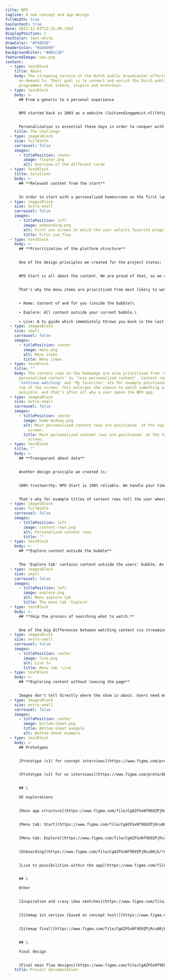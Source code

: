 ```yaml
---
title: NPO
tagline: A new concept and app design
fullWidth: true
hasContent: true
date: 2021-12-03T12:14:49.144Z
displayPosition: 1
textColor: text-white
drawColor: "#F56D1D"
headerColor: "#2A5699"
backgroundColor: "#0B1C36"
featuredImage: npo.png
content:
  - type: textBlock
    title: About
    body: The streaming service of the Dutch public broadcaster offering live and
      on-demand tv. Their goal is to connect and enrich the Dutch public with
      programmes that inform, inspire and entertain.
  - type: textBlock
    body: >-
      ## From a generic to a personal experience


      NPO started back in 2003 as a website ([uitzendinggemist.nl](http://uitzendinggemist.nl)) on which live broadcasts could be replayed. The core of this product is still visible within the current platform. The lack of personalization makes it difficult to find something to watch. Episodes on tv show pages are still ordered in a lineair way, while no user starts with the last episode of a tv show.


      Personalization is essential these days in order to conquer with other streaming services. At the other hand, personalization can make it more difficult to connect and enrich the Dutch public. That's why we together with NPO transformed the platform from a generic experience to a personal experience, with control to explore all content.
    title: The challenge
  - type: imagesBlock
    size: fullWidth
    carrousel: false
    images:
      - titlePosition: center
        image: floater.png
        alt: Overview of the different cards
  - type: textBlock
    title: Solutions
    body: >-
      ## **Relevant content from the start**


      In order to start with a personalized homescreen on the first landing, the user is asked to select favorite tv programmes before landing on the homepage.
  - type: imagesBlock
    size: extra-small
    carrousel: false
    images:
      - titlePosition: left
        image: onboarding.png
        alt: First use screen in which the user selects favorite programmes.
        title: First use flow
  - type: textBlock
    body: >-
      ## **Prioritization of the platform structure**


      One of the design principles we created for the project states:


      NPO Start is all about the content. We are proud of that, so we are happy to give it the stage it deserves. We'd rather have you watching than search endlessly.


      That's why the menu items are prioritized from most likely to watch something to less likely to watch something:


      ∙ Home: Content of and for you (inside the bubble)\

      ∙ Explore: All content outside your current bubble.\

      ∙ Live: A tv guide which immediately throws you back in the last channel you've been watching.
  - type: imagesBlock
    size: small
    carrousel: false
    images:
      - titlePosition: center
        image: menu.png
        alt: Menu items
        title: Menu items
  - type: textBlock
    title: ""
    body: The content rows on the homepage are also prioritized from 'most
      personalized content' to 'less personalized content'. Content rows as
      'Continue watching' and 'My favorites' are for example positioned at the
      top of the screen. This enlarges the chance to watch something as quick as
      possible, and that's after all why a user opens the NPO app.
  - type: imagesBlock
    size: extra-small
    carrousel: false
    images:
      - titlePosition: center
        image: home-midway.png
        alt: Most personalized content rows are positioned  at the top of the 'Start'
          screen.
        title: Most personalized content rows are positioned  at the top of the 'Start'
          screen.
  - type: textBlock
    title: ""
    body: >-
      ## **Transparant about data**


      Another design principle we created is:


      100% trustworthy: NPO Start is 100% reliable. We handle your time, attention and data with care. We think that's completely normal. And that's why you feel completely at ease with us.


      That's why for example titles of content rows tell the user where certain recommendations are based on.
  - type: imagesBlock
    size: fullWidth
    carrousel: false
    images:
      - titlePosition: left
        image: content-rows.png
        alt: Personalized content rows
        title: ""
  - type: textBlock
    body: >-
      ## **Explore content outside the bubble**


      The 'Explore tab' contains content outside the users' bubble. An extensive set of filters helps to search implicitly for something to watch within the huge amount of content.
  - type: imagesBlock
    size: small
    carrousel: false
    images:
      - titlePosition: left
        image: explore.png
        alt: Menu explore tab
        title: The menu tab 'Explore'
  - type: textBlock
    body: >-
      ## **Skip the process of searching what to watch.**


      One of the big differences between watching content via streaming services vs. television is that the process to find something to watch takes longer via streaming services. A user first needs to search for something to watch before he starts watching. When watching something on tv it's just a matter of turning on the tv and start watching. That's why we tried to copy this pattern to the NPO platform. When the user selects the 'live tab' the last watched channel opens up. The live programme starts playing (without sound).
  - type: imagesBlock
    size: extra-small
    carrousel: false
    images:
      - titlePosition: center
        image: live.png
        alt: Live tv
        title: Menu tab 'Live'
  - type: textBlock
    body: >-
      ## **Exploring content without leaving the page**


      Images don't tell directly where the show is about. Users need more context in order to decide if they want to watch a certain programme. That's why we created a bottomsheet which shows a summary where the programme is about. The advantage of showing this information in a bottomsheet is that the user can explore content quickly, instead of going back and forth between pages.
  - type: imagesBlock
    size: extra-small
    carrousel: false
    images:
      - titlePosition: center
        image: bottom-sheet.png
        title: Bottom sheet example
        alt: Bottom sheet example
  - type: textBlock
    body: >-
      ## Prototypes


      [Prototype (v1) for concept interviews](https://www.figma.com/proto/tSUlfMOOuFSKjxy753avqC/NPO---Concept-v2.0?page-id=0%3A1&node-id=1%3A3&viewport=241%2C48%2C0.09&scaling=scale-down&starting-point-node-id=1%3A3) ›


      [Prototype (v2) for ux interviews](https://www.figma.com/proto/AF6DSjKctNTgAWqoGdXtnE/NPO---Concept-V3---Prototype---Onderzoek-2-(19-01-2021)?page-id=467%3A111695&node-id=467%3A111959&viewport=241%2C48%2C0.27&scaling=scale-down&starting-point-node-id=467%3A111979) ›


      ## \

      UX explorations


      [Main app structure](https://www.figma.com/file/CgAZFGxNf9E0ZPjRcu00jk/?node-id=0%3A1) ›


      [Menu tab: Start](https://www.figma.com/file/CgAZFGxNf9E0ZPjRcu00jk/?node-id=124%3A5219) ›


      [Menu tab: Explore](https://www.figma.com/file/CgAZFGxNf9E0ZPjRcu00jk/?node-id=497%3A20970) ›


      [Onboarding](https://www.figma.com/file/CgAZFGxNf9E0ZPjRcu00jk/?node-id=124%3A5219) ›


      [Live tv possibilities within the app](https://www.figma.com/file/CgAZFGxNf9E0ZPjRcu00jk/?node-id=368%3A33) ›


      ## \

      Other


      [Inspiration and crazy idea sketches](https://www.figma.com/file/dnU6VXDW6iMFYVs61SVnRD/NPO---Ideation?node-id=0%3A1) ›


      [Sitemap 1st version (based on concept test)](https://www.figma.com/file/x8TvRNpAmf7zIkRkFckWzo/NPO---Concept-v1.0?node-id=435%3A3460) ›


      [Sitemap final](https://www.figma.com/file/CgAZFGxNf9E0ZPjRcu00jk/NPO---Concept-V3---%F0%9F%94%AE-Discovery?node-id=1901%3A56834) ›


      ## \

      Final design


      [Final main flow designs](https://www.figma.com/file/CgAZFGxNf9E0ZPjRcu00jk/NPO---Concept-V3---%F0%9F%94%AE-Discovery?node-id=225%3A19525) ›
    title: Project documentation
---
```

